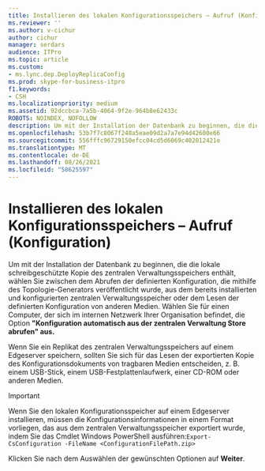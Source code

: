 ```yaml
---
title: Installieren des lokalen Konfigurationsspeichers – Aufruf (Konfiguration)
ms.reviewer: ''
ms.author: v-cichur
author: cichur
manager: serdars
audience: ITPro
ms.topic: article
ms.custom:
- ms.lync.dep.DeployReplicaConfig
ms.prod: skype-for-business-itpro
f1.keywords:
- CSH
ms.localizationpriority: medium
ms.assetid: 92dccbca-7a5b-4064-9f2e-964b8e62433c
ROBOTS: NOINDEX, NOFOLLOW
description: Um mit der Installation der Datenbank zu beginnen, die die lokale schreibgeschützte Kopie des zentralen Verwaltungsspeichers enthält, wählen Sie zwischen dem Abrufen der definierten Konfiguration, die mithilfe des Topologie-Generators veröffentlicht wurde, aus dem bereits installierten und konfigurierten zentralen Verwaltungsspeicher oder dem Lesen der definierten Konfiguration von anderen Medien. Wählen Sie für einen Computer, der sich im internen Netzwerk Ihrer Organisation befindet, die Option "Konfiguration automatisch aus der zentralen Verwaltung Store abrufen" aus.
ms.openlocfilehash: 53b7f7c8067f248a5eae09d2a7a7e94d42600e66
ms.sourcegitcommit: 556fffc96729150efcc04cd5d6069c402012421e
ms.translationtype: MT
ms.contentlocale: de-DE
ms.lasthandoff: 08/26/2021
ms.locfileid: "58625597"
---
```

# <a name="install-local-configuration-store-invoke-configure"></a>Installieren des lokalen Konfigurationsspeichers – Aufruf (Konfiguration)
 
Um mit der Installation der Datenbank zu beginnen, die die lokale schreibgeschützte Kopie des zentralen Verwaltungsspeichers enthält, wählen Sie zwischen dem Abrufen der definierten Konfiguration, die mithilfe des Topologie-Generators veröffentlicht wurde, aus dem bereits installierten und konfigurierten zentralen Verwaltungsspeicher oder dem Lesen der definierten Konfiguration von anderen Medien. Wählen Sie für einen Computer, der sich im internen Netzwerk Ihrer Organisation befindet, die Option **"Konfiguration automatisch aus der zentralen Verwaltung Store abrufen" aus.**
  
Wenn Sie ein Replikat des zentralen Verwaltungsspeichers auf einem Edgeserver speichern, sollten Sie sich für das Lesen der exportierten Kopie des Konfigurationsdokuments von tragbaren Medien entscheiden, z. B. einem USB-Stick, einem USB-Festplattenlaufwerk, einer CD-ROM oder anderen Medien. 
  
> [!IMPORTANT]
> Wenn Sie den lokalen Konfigurationsspeicher auf einem Edgeserver installieren, müssen die Konfigurationsinformationen in einem Format vorliegen, das aus dem zentralen Verwaltungsspeicher exportiert wurde, indem Sie das Cmdlet Windows PowerShell ausführen:`Export-CsConfiguration -FileName <ConfigurationFilePath.zip>`
  
Klicken Sie nach dem Auswählen der gewünschten Optionen auf **Weiter**.
  

